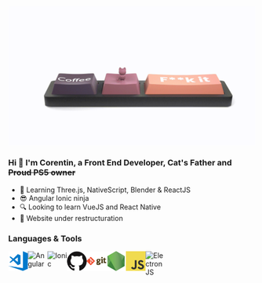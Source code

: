 ![Alt Text](https://github.com/CorentinHcdDev/CorentinHcdDev/blob/main/fckit.gif)

### Hi :wave: I'm Corentin, a Front End Developer, Cat's Father and ~~Proud PS5 owner~~

  - 🌱 Learning Three.js, NativeScript, Blender & ReactJS
  - 😎 Angular Ionic ninja
  - 🔍 Looking to learn VueJS and React Native
  - 🚧 Website under restructuration
###

### Languages & Tools ###

<img align="left" alt="Visual Studio Code" width="40px" src="https://raw.githubusercontent.com/github/explore/80688e429a7d4ef2fca1e82350fe8e3517d3494d/topics/visual-studio-code/visual-studio-code.png" />
<img align="left" alt="Angular" width="40px" src="https://angular.io/assets/images/logos/angular/angular.png" />
<img align="left" alt="Ionic" width="40px" src="https://ionicframework.com/blog/wp-content/uploads/2016/08/ionic-icon.png" />
<img align="left" alt="GitHub" width="40px" src="https://raw.githubusercontent.com/github/explore/78df643247d429f6cc873026c0622819ad797942/topics/github/github.png" />
<img align="left" alt="Git" width="40px" src="https://raw.githubusercontent.com/github/explore/80688e429a7d4ef2fca1e82350fe8e3517d3494d/topics/git/git.png" />
<img align="left" alt="Node.js" width="40px" src="https://raw.githubusercontent.com/github/explore/80688e429a7d4ef2fca1e82350fe8e3517d3494d/topics/nodejs/nodejs.png" />
<img align="left" alt="JavaScript" width="40px" src="https://raw.githubusercontent.com/github/explore/80688e429a7d4ef2fca1e82350fe8e3517d3494d/topics/javascript/javascript.png" />
<img align="left" alt="ElectronJS" width="40px" src="https://upload.wikimedia.org/wikipedia/commons/thumb/9/91/Electron_Software_Framework_Logo.svg/1200px-Electron_Software_Framework_Logo.svg.png" />
